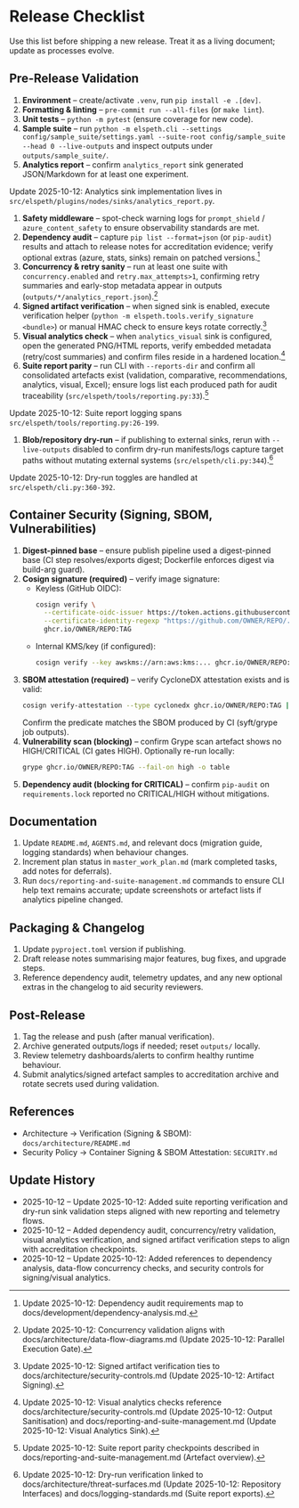 # Release Checklist

Use this list before shipping a new release. Treat it as a living document;
update as processes evolve.

## Pre-Release Validation

1. **Environment** – create/activate `.venv`, run `pip install -e .[dev]`.
1. **Formatting & linting** – `pre-commit run --all-files` (or `make lint`).
1. **Unit tests** – `python -m pytest` (ensure coverage for new code).
1. **Sample suite** – run `python -m elspeth.cli --settings config/sample_suite/settings.yaml --suite-root config/sample_suite --head 0 --live-outputs` and inspect outputs under `outputs/sample_suite/`.
1. **Analytics report** – confirm `analytics_report` sink generated JSON/Markdown for at least one experiment.
<!-- UPDATE 2025-10-12: Analytics sink module relocation -->
Update 2025-10-12: Analytics sink implementation lives in `src/elspeth/plugins/nodes/sinks/analytics_report.py`.
<!-- END UPDATE -->
1. **Safety middleware** – spot-check warning logs for `prompt_shield` / `azure_content_safety` to ensure observability standards are met.
1. **Dependency audit** – capture `pip list --format=json` (or `pip-audit`) results and attach to release notes for accreditation evidence; verify optional extras (azure, stats, sinks) remain on patched versions.[^release-deps-2025-10-12]
1. **Concurrency & retry sanity** – run at least one suite with `concurrency.enabled` and `retry.max_attempts>1`, confirming retry summaries and early-stop metadata appear in outputs (`outputs/*/analytics_report.json`).[^release-concurrency-2025-10-12]
1. **Signed artifact verification** – when signed sink is enabled, execute verification helper (`python -m elspeth.tools.verify_signature <bundle>`) or manual HMAC check to ensure keys rotate correctly.[^release-signed-2025-10-12]
1. **Visual analytics check** – when `analytics_visual` sink is configured, open the generated PNG/HTML reports, verify embedded metadata (retry/cost summaries) and confirm files reside in a hardened location.[^release-visual-2025-10-12]
1. **Suite report parity** – run CLI with `--reports-dir` and confirm all consolidated artefacts exist (validation, comparative, recommendations, analytics, visual, Excel); ensure logs list each produced path for audit traceability (`src/elspeth/tools/reporting.py:33`).[^release-suite-report-2025-10-12]
<!-- UPDATE 2025-10-12: Suite report citation refresh -->
Update 2025-10-12: Suite report logging spans `src/elspeth/tools/reporting.py:26-199`.
<!-- END UPDATE -->
1. **Blob/repository dry-run** – if publishing to external sinks, rerun with `--live-outputs` disabled to confirm dry-run manifests/logs capture target paths without mutating external systems (`src/elspeth/cli.py:344`).[^release-dry-run-2025-10-12]
<!-- UPDATE 2025-10-12: CLI dry-run citation refresh -->
Update 2025-10-12: Dry-run toggles are handled at `src/elspeth/cli.py:360-392`.
<!-- END UPDATE -->

## Container Security (Signing, SBOM, Vulnerabilities)

1. **Digest-pinned base** – ensure publish pipeline used a digest-pinned base (CI step resolves/exports digest; Dockerfile enforces digest via build-arg guard).
2. **Cosign signature (required)** – verify image signature:
   - Keyless (GitHub OIDC):
     ```bash
     cosign verify \
       --certificate-oidc-issuer https://token.actions.githubusercontent.com \
       --certificate-identity-regexp "https://github.com/OWNER/REPO/.*" \
       ghcr.io/OWNER/REPO:TAG
     ```
   - Internal KMS/key (if configured):
     ```bash
     cosign verify --key awskms://arn:aws:kms:... ghcr.io/OWNER/REPO:TAG
     ```
3. **SBOM attestation (required)** – verify CycloneDX attestation exists and is valid:
   ```bash
   cosign verify-attestation --type cyclonedx ghcr.io/OWNER/REPO:TAG | jq
   ```
   Confirm the predicate matches the SBOM produced by CI (syft/grype job outputs).
4. **Vulnerability scan (blocking)** – confirm Grype scan artefact shows no HIGH/CRITICAL (CI gates HIGH). Optionally re-run locally:
   ```bash
   grype ghcr.io/OWNER/REPO:TAG --fail-on high -o table
   ```
5. **Dependency audit (blocking for CRITICAL)** – confirm `pip-audit` on `requirements.lock` reported no CRITICAL/HIGH without mitigations.

## Documentation

1. Update `README.md`, `AGENTS.md`, and relevant docs (migration guide, logging standards) when behaviour changes.
1. Increment plan status in `master_work_plan.md` (mark completed tasks, add notes for deferrals).
1. Run `docs/reporting-and-suite-management.md` commands to ensure CLI help text remains accurate; update screenshots or artefact lists if analytics pipeline changed.

## Packaging & Changelog

1. Update `pyproject.toml` version if publishing.
1. Draft release notes summarising major features, bug fixes, and upgrade steps.
1. Reference dependency audit, telemetry updates, and any new optional extras in the changelog to aid security reviewers.

## Post-Release

1. Tag the release and push (after manual verification).
1. Archive generated outputs/logs if needed; reset `outputs/` locally.
1. Review telemetry dashboards/alerts to confirm healthy runtime behaviour.
1. Submit analytics/signed artefact samples to accreditation archive and rotate secrets used during validation.

## References

- Architecture → Verification (Signing & SBOM): `docs/architecture/README.md`
- Security Policy → Container Signing & SBOM Attestation: `SECURITY.md`

## Update History

- 2025-10-12 – Update 2025-10-12: Added suite reporting verification and dry-run sink validation steps aligned with new reporting and telemetry flows.
- 2025-10-12 – Added dependency audit, concurrency/retry validation, visual analytics verification, and signed artifact verification steps to align with accreditation checkpoints.
- 2025-10-12 – Update 2025-10-12: Added references to dependency analysis, data-flow concurrency checks, and security controls for signing/visual analytics.

[^release-deps-2025-10-12]: Update 2025-10-12: Dependency audit requirements map to docs/development/dependency-analysis.md.
[^release-concurrency-2025-10-12]: Update 2025-10-12: Concurrency validation aligns with docs/architecture/data-flow-diagrams.md (Update 2025-10-12: Parallel Execution Gate).
[^release-signed-2025-10-12]: Update 2025-10-12: Signed artifact verification ties to docs/architecture/security-controls.md (Update 2025-10-12: Artifact Signing).
[^release-visual-2025-10-12]: Update 2025-10-12: Visual analytics checks reference docs/architecture/security-controls.md (Update 2025-10-12: Output Sanitisation) and docs/reporting-and-suite-management.md (Update 2025-10-12: Visual Analytics Sink).
[^release-suite-report-2025-10-12]: Update 2025-10-12: Suite report parity checkpoints described in docs/reporting-and-suite-management.md (Artefact overview).
[^release-dry-run-2025-10-12]: Update 2025-10-12: Dry-run verification linked to docs/architecture/threat-surfaces.md (Update 2025-10-12: Repository Interfaces) and docs/logging-standards.md (Suite report exports).
